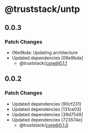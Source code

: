 # @truststack/untp

## 0.0.3

### Patch Changes

- 06e9bda: Updating architecture
- Updated dependencies [06e9bda]
  - @truststack/core@0.1.1

## 0.0.2

### Patch Changes

- Updated dependencies [90cf231]
- Updated dependencies [131ce03]
- Updated dependencies [39d7549]
- Updated dependencies [723574e]
  - @truststack/core@0.1.0
